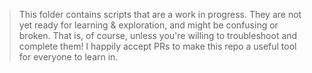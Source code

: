 > This folder contains scripts that are a work in progress.
> They are not yet ready for learning & exploration, and might be confusing or broken.
> That is, of course, unless you're willing to troubleshoot and complete them!
> I happily accept PRs to make this repo a useful tool for everyone to learn in.